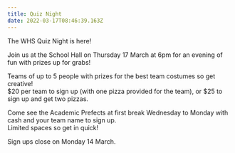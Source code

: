 ```yaml
---
title: Quiz Night
date: 2022-03-17T08:46:39.163Z
---
```

The WHS Quiz Night is here!  

Join us at the School Hall on Thursday 17 March at 6pm for an evening of fun with prizes up for grabs!  

Teams of up to 5 people with prizes for the best team costumes so get creative!  
$20 per team to sign up (with one pizza provided for the team), or 
$25 to sign up and get two pizzas.

Come see the Academic Prefects at first break Wednesday to Monday with cash and your team name to sign up.  
Limited spaces so get in quick!  

Sign ups close on Monday 14 March. 